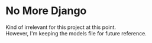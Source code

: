 
# No More Django

Kind of irrelevant for this project at this point.  
However, I'm keeping the models file for future reference.